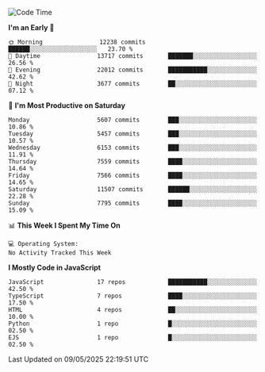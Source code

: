 <!--START_SECTION:waka-->
![Code Time](http://img.shields.io/badge/Code%20Time-3%2C498%20hrs%2059%20mins-blue)

**I'm an Early 🐤** 

```text
🌞 Morning                12238 commits       ██████░░░░░░░░░░░░░░░░░░░   23.70 % 
🌆 Daytime                13717 commits       ███████░░░░░░░░░░░░░░░░░░   26.56 % 
🌃 Evening                22012 commits       ███████████░░░░░░░░░░░░░░   42.62 % 
🌙 Night                  3677 commits        ██░░░░░░░░░░░░░░░░░░░░░░░   07.12 % 
```
📅 **I'm Most Productive on Saturday** 

```text
Monday                   5607 commits        ███░░░░░░░░░░░░░░░░░░░░░░   10.86 % 
Tuesday                  5457 commits        ███░░░░░░░░░░░░░░░░░░░░░░   10.57 % 
Wednesday                6153 commits        ███░░░░░░░░░░░░░░░░░░░░░░   11.91 % 
Thursday                 7559 commits        ████░░░░░░░░░░░░░░░░░░░░░   14.64 % 
Friday                   7566 commits        ████░░░░░░░░░░░░░░░░░░░░░   14.65 % 
Saturday                 11507 commits       ██████░░░░░░░░░░░░░░░░░░░   22.28 % 
Sunday                   7795 commits        ████░░░░░░░░░░░░░░░░░░░░░   15.09 % 
```


📊 **This Week I Spent My Time On** 

```text
💻 Operating System: 
No Activity Tracked This Week
```

**I Mostly Code in JavaScript** 

```text
JavaScript               17 repos            ███████████░░░░░░░░░░░░░░   42.50 % 
TypeScript               7 repos             ████░░░░░░░░░░░░░░░░░░░░░   17.50 % 
HTML                     4 repos             ██░░░░░░░░░░░░░░░░░░░░░░░   10.00 % 
Python                   1 repo              █░░░░░░░░░░░░░░░░░░░░░░░░   02.50 % 
EJS                      1 repo              █░░░░░░░░░░░░░░░░░░░░░░░░   02.50 % 
```




 Last Updated on 09/05/2025 22:19:51 UTC
<!--END_SECTION:waka-->

<!--
**likaiqiang/likaiqiang** is a ✨ _special_ ✨ repository because its `README.md` (this file) appears on your GitHub profile.

Here are some ideas to get you started:

- 🔭 I’m currently working on ...
- 🌱 I’m currently learning ...
- 👯 I’m looking to collaborate on ...
- 🤔 I’m looking for help with ...
- 💬 Ask me about ...
- 📫 How to reach me: ...
- 😄 Pronouns: ...
- ⚡ Fun fact: ...
-->
